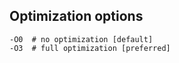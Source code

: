 ## Optimization options
```
-O0  # no optimization [default]
-O3  # full optimization [preferred]
```

